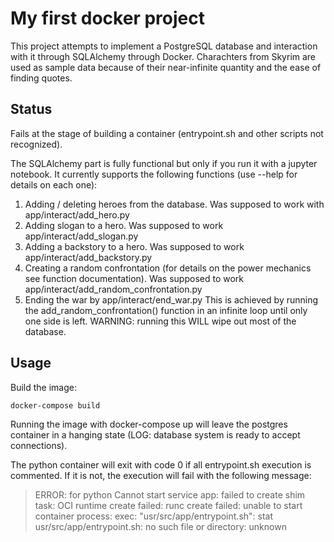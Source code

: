# My first docker project
This project attempts to implement a PostgreSQL database and interaction with it through SQLAlchemy through Docker. Charachters from Skyrim are used as sample data because of their near-infinite quantity and the ease of finding quotes.

## Status

Fails at the stage of building a container (entrypoint.sh and other scripts not recognized).

The SQLAlchemy part is fully functional but only if you run it with a jupyter notebook. It currently supports the following functions (use --help for details on each one):

1. Adding / deleting heroes from the database. Was supposed to work with app/interact/add_hero.py
2. Adding slogan to a  hero. Was supposed to work app/interact/add_slogan.py
3. Adding a backstory to a hero. Was supposed to work app/interact/add_backstory.py
4. Creating a random confrontation (for details on the power mechanics see function documentation). Was supposed to work app/interact/add_random_confrontation.py
5. Ending the war by app/interact/end_war.py This is achieved by running the add_random_confrontation() function in an infinite loop until only one side is left. WARNING: running this WILL wipe out most of the database.

## Usage
Build the image:
```
docker-compose build
```
Running the image with docker-compose up will leave the postgres container in a hanging state (LOG:  database system is ready to accept connections). 

The python container will exit with code 0 if all entrypoint.sh execution is commented. If it is not, the execution will fail with the following message:
>ERROR: for python  Cannot start service app: failed to create shim task: OCI runtime create failed: runc create failed: unable to start container process: exec: "usr/src/app/entrypoint.sh": stat usr/src/app/entrypoint.sh: no such file or directory: unknown

